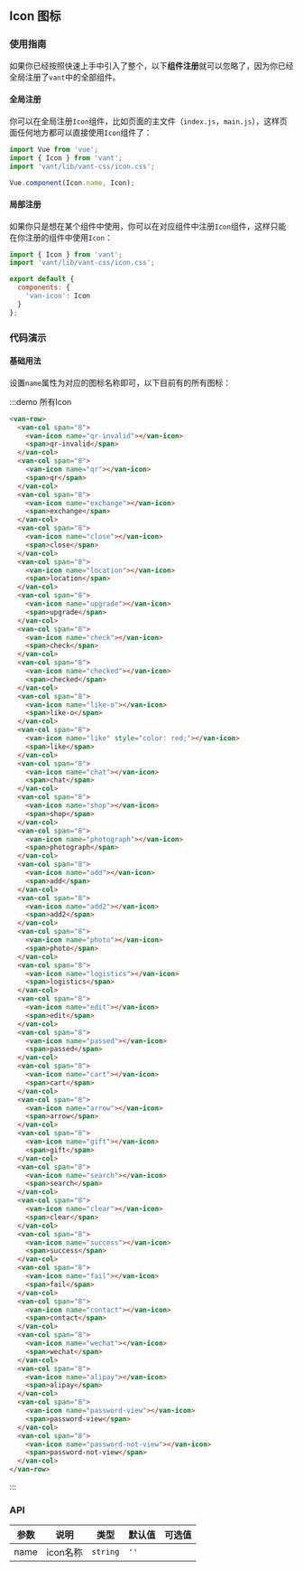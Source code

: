 <style>
@component-namespace demo {
  @b icon {
    .van-col {
      text-align: center;
    }

    .van-icon {
      font-size: 45px;
      display: block;
      margin: 15px 0;
    }
  }
} 
</style>

## Icon 图标

### 使用指南

如果你已经按照快速上手中引入了整个，以下**组件注册**就可以忽略了，因为你已经全局注册了`vant`中的全部组件。

#### 全局注册

你可以在全局注册`Icon`组件，比如页面的主文件（`index.js`，`main.js`），这样页面任何地方都可以直接使用`Icon`组件了：

```js
import Vue from 'vue';
import { Icon } from 'vant';
import 'vant/lib/vant-css/icon.css';

Vue.component(Icon.name, Icon);
```

#### 局部注册

如果你只是想在某个组件中使用，你可以在对应组件中注册`Icon`组件，这样只能在你注册的组件中使用`Icon`：

```js
import { Icon } from 'vant';
import 'vant/lib/vant-css/icon.css';

export default {
  components: {
    'van-icon': Icon
  }
};
```

### 代码演示

#### 基础用法

设置`name`属性为对应的图标名称即可，以下目前有的所有图标：

:::demo 所有Icon
```html
<van-row>
  <van-col span="8">
    <van-icon name="qr-invalid"></van-icon>
    <span>qr-invalid</span>
  </van-col>
  <van-col span="8">
    <van-icon name="qr"></van-icon>
    <span>qr</span>
  </van-col>
  <van-col span="8">
    <van-icon name="exchange"></van-icon>
    <span>exchange</span>
  </van-col>
  <van-col span="8">
    <van-icon name="close"></van-icon>
    <span>close</span>
  </van-col>
  <van-col span="8">
    <van-icon name="location"></van-icon>
    <span>location</span>
  </van-col>
  <van-col span="8">
    <van-icon name="upgrade"></van-icon>
    <span>upgrade</span>
  </van-col>
  <van-col span="8">
    <van-icon name="check"></van-icon>
    <span>check</span>
  </van-col>
  <van-col span="8">
    <van-icon name="checked"></van-icon>
    <span>checked</span>
  </van-col>
  <van-col span="8">
    <van-icon name="like-o"></van-icon>
    <span>like-o</span>
  </van-col>
  <van-col span="8">
    <van-icon name="like" style="color: red;"></van-icon>
    <span>like</span>
  </van-col>
  <van-col span="8">
    <van-icon name="chat"></van-icon>
    <span>chat</span>
  </van-col>
  <van-col span="8">
    <van-icon name="shop"></van-icon>
    <span>shop</span>
  </van-col>
  <van-col span="8">
    <van-icon name="photograph"></van-icon>
    <span>photograph</span>
  </van-col>
  <van-col span="8">
    <van-icon name="add"></van-icon>
    <span>add</span>
  </van-col>
  <van-col span="8">
    <van-icon name="add2"></van-icon>
    <span>add2</span>
  </van-col>
  <van-col span="8">
    <van-icon name="photo"></van-icon>
    <span>photo</span>
  </van-col>
  <van-col span="8">
    <van-icon name="logistics"></van-icon>
    <span>logistics</span>
  </van-col>
  <van-col span="8">
    <van-icon name="edit"></van-icon>
    <span>edit</span>
  </van-col>
  <van-col span="8">
    <van-icon name="passed"></van-icon>
    <span>passed</span>
  </van-col>
  <van-col span="8">
    <van-icon name="cart"></van-icon>
    <span>cart</span>
  </van-col>
  <van-col span="8">
    <van-icon name="arrow"></van-icon>
    <span>arrow</span>
  </van-col>
  <van-col span="8">
    <van-icon name="gift"></van-icon>
    <span>gift</span>
  </van-col>
  <van-col span="8">
    <van-icon name="search"></van-icon>
    <span>search</span>
  </van-col>
  <van-col span="8">
    <van-icon name="clear"></van-icon>
    <span>clear</span>
  </van-col>
  <van-col span="8">
    <van-icon name="success"></van-icon>
    <span>success</span>
  </van-col>
  <van-col span="8">
    <van-icon name="fail"></van-icon>
    <span>fail</span>
  </van-col>
  <van-col span="8">
    <van-icon name="contact"></van-icon>
    <span>contact</span>
  </van-col>
  <van-col span="8">
    <van-icon name="wechat"></van-icon>
    <span>wechat</span>
  </van-col>
  <van-col span="8">
    <van-icon name="alipay"></van-icon>
    <span>alipay</span>
  </van-col>
  <van-col span="8">
    <van-icon name="password-view"></van-icon>
    <span>password-view</span>
  </van-col>
  <van-col span="8">
    <van-icon name="password-not-view"></van-icon>
    <span>password-not-view</span>
  </van-col>
</van-row>
```
:::

### API

| 参数       | 说明      | 类型       | 默认值       | 可选值       |
|-----------|-----------|-----------|-------------|-------------|
| name | icon名称 | `string`  | `''` |   |
